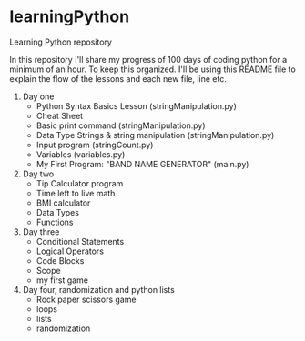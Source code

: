 # learningPython

Learning Python repository

In this repository I'll share my progress of 100 days of coding python for a minimum of an hour. To keep this organized. I'll be using this README file to explain the flow of the lessons and each new file, line etc.

1.  Day one
    - Python Syntax Basics Lesson (stringManipulation.py)
    - Cheat Sheet
    - Basic print command (stringManipulation.py)
    - Data Type Strings & string manipulation (stringManipulation.py)
    - Input program (stringCount.py)
    - Variables (variables.py)
    - My First Program: "BAND NAME GENERATOR" (main.py)
2.  Day two
    - Tip Calculator program
    - Time left to live math
    - BMI calculator
    - Data Types
    - Functions
3.  Day three
    - Conditional Statements
    - Logical Operators
    - Code Blocks
    - Scope
    - my first game
4. Day four, randomization and python lists
    - Rock paper scissors game
    - loops
    - lists
    - randomization